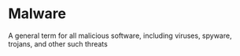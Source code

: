 [Title]: # (Malware)
[Order]: # (73)

# Malware

A general term for all malicious software, including viruses, spyware, trojans, and other such threats